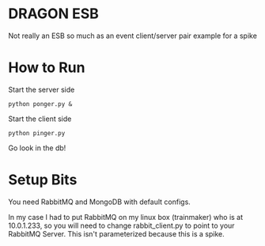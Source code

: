 # DRAGON ESB

Not really an ESB so much as an event client/server pair example for a spike

# How to Run


Start the server side

	python ponger.py &

Start the client side

	python pinger.py

Go look in the db!

# Setup Bits

You need RabbitMQ and MongoDB with default configs.

In my case I had to put RabbitMQ on my linux box (trainmaker) who is at 10.0.1.233, so you will need to change rabbit_client.py to point to your RabbitMQ Server. This isn't parameterized because this is a spike.
